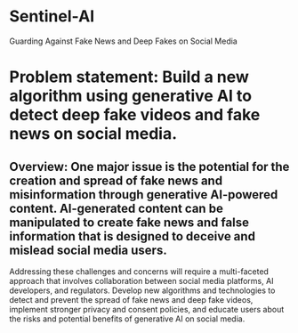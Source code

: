 # Sentinel-AI
Guarding Against Fake News and Deep Fakes on Social Media

# Problem statement: Build a new algorithm using generative AI to detect deep fake videos and fake news on social media.

## Overview:  One major issue is the potential for the creation and spread of fake news and misinformation through generative AI-powered content. AI-generated content can be manipulated to create fake news and false information that is designed to deceive and mislead social media users.

Addressing these challenges and concerns will require a multi-faceted approach that involves collaboration between social media platforms, AI developers, and regulators.
Develop new algorithms and technologies to detect and prevent the spread of fake news and deep fake videos, implement stronger privacy and consent policies, and educate users about the risks and potential benefits of generative AI on social media.
